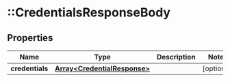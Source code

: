 # ::CredentialsResponseBody

## Properties
Name | Type | Description | Notes
------------ | ------------- | ------------- | -------------
**credentials** | [**Array&lt;CredentialResponse&gt;**](CredentialResponse.md) |  | [optional] 


